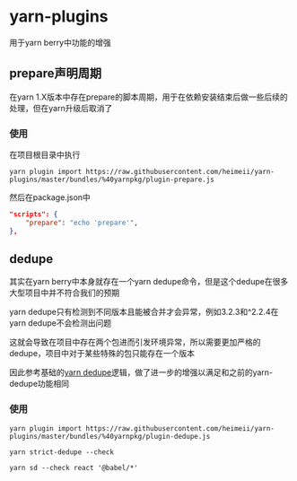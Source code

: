 # yarn-plugins

用于yarn berry中功能的增强

## prepare声明周期

在yarn 1.X版本中存在prepare的脚本周期，用于在依赖安装结束后做一些后续的处理，但在yarn升级后取消了

### 使用

在项目根目录中执行

`yarn plugin import https://raw.githubusercontent.com/heimeii/yarn-plugins/master/bundles/%40yarnpkg/plugin-prepare.js`

然后在package.json中

```json
"scripts": {
    "prepare": "echo 'prepare'",
},
```

## dedupe

其实在yarn berry中本身就存在一个yarn dedupe命令，但是这个dedupe在很多大型项目中并不符合我们的预期

yarn dedupe只有检测到不同版本且能被合并才会异常，例如3.2.3和^2.2.4在yarn dedupe不会检测出问题

这就会导致在项目中存在两个包进而引发环境异常，所以需要更加严格的dedupe，项目中对于某些特殊的包只能存在一个版本

因此参考基础的[yarn dedupe](https://github.com/yarnpkg/berry/blob/master/packages/plugin-essentials/sources/commands/dedupe.ts)逻辑，做了进一步的增强以满足和之前的yarn-dedupe功能相同

### 使用

`yarn plugin import https://raw.githubusercontent.com/heimeii/yarn-plugins/master/bundles/%40yarnpkg/plugin-dedupe.js`

`yarn strict-dedupe --check`

`yarn sd --check react '@babel/*'`

